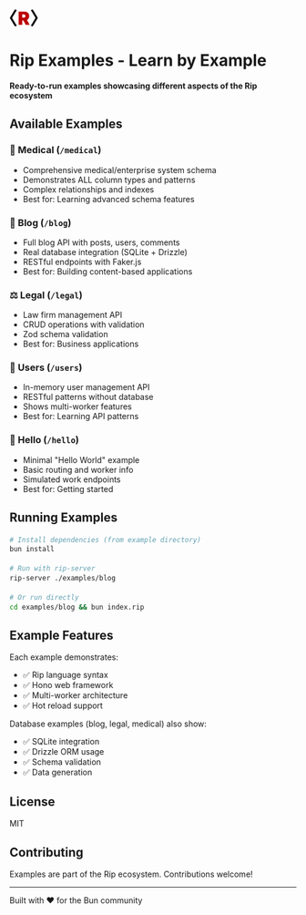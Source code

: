 <img src="/assets/rip-icon-512wa.png" style="width:50px" /> <br>

# Rip Examples - Learn by Example

**Ready-to-run examples showcasing different aspects of the Rip ecosystem**

## Available Examples

### 🏥 Medical (`/medical`)
- Comprehensive medical/enterprise system schema
- Demonstrates ALL column types and patterns
- Complex relationships and indexes
- Best for: Learning advanced schema features

### 📝 Blog (`/blog`)
- Full blog API with posts, users, comments
- Real database integration (SQLite + Drizzle)
- RESTful endpoints with Faker.js
- Best for: Building content-based applications

### ⚖️ Legal (`/legal`)
- Law firm management API
- CRUD operations with validation
- Zod schema validation
- Best for: Business applications

### 👥 Users (`/users`)
- In-memory user management API
- RESTful patterns without database
- Shows multi-worker features
- Best for: Learning API patterns

### 👋 Hello (`/hello`)
- Minimal "Hello World" example
- Basic routing and worker info
- Simulated work endpoints
- Best for: Getting started

## Running Examples

```bash
# Install dependencies (from example directory)
bun install

# Run with rip-server
rip-server ./examples/blog

# Or run directly
cd examples/blog && bun index.rip
```

## Example Features

Each example demonstrates:
- ✅ Rip language syntax
- ✅ Hono web framework
- ✅ Multi-worker architecture
- ✅ Hot reload support

Database examples (blog, legal, medical) also show:
- ✅ SQLite integration
- ✅ Drizzle ORM usage
- ✅ Schema validation
- ✅ Data generation

## License

MIT

## Contributing

Examples are part of the Rip ecosystem. Contributions welcome!

---

Built with ❤️ for the Bun community